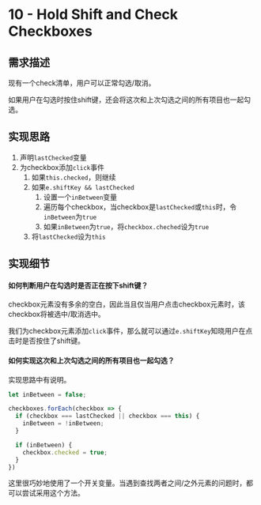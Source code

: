 # 10 - Hold Shift and Check Checkboxes



## 需求描述

现有一个check清单，用户可以正常勾选/取消。

如果用户在勾选时按住shift键，还会将这次和上次勾选之间的所有项目也一起勾选。



## 实现思路

1. 声明`lastChecked`变量
2. 为checkbox添加`click`事件
   1. 如果`this.checked`，则继续
   2. 如果`e.shiftKey && lastChecked`
      1. 设置一个`inBetween`变量
      2. 遍历每个checkbox，当checkbox是`lastChecked`或`this`时，令`inBetween`为`true`
      3. 如果`inBetween`为`true`，将`checkbox.cheched`设为`true`
   3. 将`lastChecked`设为`this`



## 实现细节

#### 如何判断用户在勾选时是否正在按下shift键？

checkbox元素没有多余的空白，因此当且仅当用户点击checkbox元素时，该checkbox将被选中/取消选中。

我们为checkbox元素添加`click`事件，那么就可以通过`e.shiftKey`知晓用户在点击时是否按住了shift键。



#### 如何实现这次和上次勾选之间的所有项目也一起勾选？

实现思路中有说明。

```js
let inBetween = false;

checkboxes.forEach(checkbox => {
  if (checkbox === lastChecked || checkbox === this) {
    inBetween = !inBetween;
  }

  if (inBetween) {
    checkbox.checked = true;
  }
})
```

这里很巧妙地使用了一个开关变量。当遇到查找两者之间/之外元素的问题时，都可以尝试采用这个方法。

